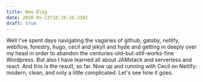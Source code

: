 ```yaml
---
title: New Blog
date: 2020-05-13T18:19:18.338Z
draft: true
---
```

Well I've spent days navigating the vagaries of github, gatsby, netlify, webflow, forestry, hugo, cecil and jekyll and hyde and getting in deeply over my head in order to abandon the centuries-old-but-still-works-fine Wordpress. But also I have learned all about JAMstack and serverless and react. And this is the result, so far. Now up and running with Cecil on Netlify: modern, clean, and only a little complicated. Let's see how it goes.